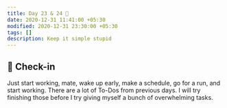 ```yaml
---
title: Day 23 & 24 🍆
date: 2020-12-31 11:41:00 +05:30
modified: 2020-12-31 23:30:00 +05:30
tags: []
description: Keep it simple stupid
---
```


## 📩 Check-in

Just start working, mate, wake up early, make a schedule, go for a run, and start working. There are a lot of To-Dos from previous days. I will try finishing those before I try giving myself a bunch of overwhelming tasks.